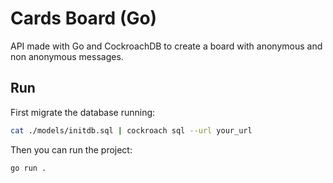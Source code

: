 # Cards Board (Go)

API made with Go and CockroachDB to create a board with anonymous and non anonymous messages.

## Run

First migrate the database running:

```bash
cat ./models/initdb.sql | cockroach sql --url your_url
```

Then you can run the project:

```bash
go run .
```
